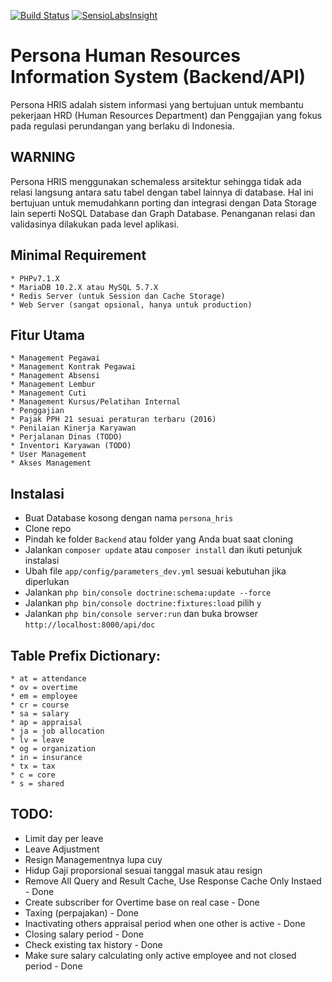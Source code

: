 [![Build Status](https://travis-ci.org/HRPersona/Backend.svg?branch=master)](https://travis-ci.org/HRPersona/Backend)
[![SensioLabsInsight](https://insight.sensiolabs.com/projects/2b379867-ea6b-4e03-b91c-391d6cb3ce21/mini.png)](https://insight.sensiolabs.com/projects/2b379867-ea6b-4e03-b91c-391d6cb3ce21)

# Persona Human Resources Information System (Backend/API)

Persona HRIS adalah sistem informasi yang bertujuan untuk membantu pekerjaan HRD (Human Resources Department) dan Penggajian
yang fokus pada regulasi perundangan yang berlaku di Indonesia.

## WARNING

Persona HRIS menggunakan schemaless arsitektur sehingga tidak ada relasi langsung antara satu tabel dengan tabel lainnya di database.
Hal ini bertujuan untuk memudahkann porting dan integrasi dengan Data Storage lain seperti NoSQL Database dan Graph Database.
Penanganan relasi dan validasinya dilakukan pada level aplikasi. 

## Minimal Requirement

```
* PHPv7.1.X
* MariaDB 10.2.X atau MySQL 5.7.X
* Redis Server (untuk Session dan Cache Storage)
* Web Server (sangat opsional, hanya untuk production)
```

## Fitur Utama

```
* Management Pegawai
* Management Kontrak Pegawai
* Management Absensi
* Management Lembur
* Management Cuti
* Management Kursus/Pelatihan Internal
* Penggajian
* Pajak PPH 21 sesuai peraturan terbaru (2016)
* Penilaian Kinerja Karyawan
* Perjalanan Dinas (TODO)
* Inventori Karyawan (TODO)
* User Management
* Akses Management
```

## Instalasi

* Buat Database kosong dengan nama `persona_hris`
* Clone repo
* Pindah ke folder `Backend` atau folder yang Anda buat saat cloning
* Jalankan `composer update` atau `composer install` dan ikuti petunjuk instalasi
* Ubah file `app/config/parameters_dev.yml` sesuai kebutuhan jika diperlukan
* Jalankan `php bin/console doctrine:schema:update --force`
* Jalankan `php bin/console doctrine:fixtures:load` pilih `y`
* Jalankan `php bin/console server:run` dan buka browser `http://localhost:8000/api/doc`

## Table Prefix Dictionary:

```
* at = attendance
* ov = overtime
* em = employee
* cr = course
* sa = salary
* ap = appraisal
* ja = job allocation
* lv = leave
* og = organization
* in = insurance
* tx = tax
* c = core
* s = shared
```

## TODO:

- Limit day per leave
- Leave Adjustment
- Resign Managementnya lupa cuy
- Hidup Gaji proporsional sesuai tanggal masuk atau resign
- Remove All Query and Result Cache, Use Response Cache Only Instaed - Done
- Create subscriber for Overtime base on real case - Done
- Taxing (perpajakan) - Done
- Inactivating others appraisal period when one other is active - Done
- Closing salary period - Done
- Check existing tax history - Done
- Make sure salary calculating only active employee and not closed period - Done

